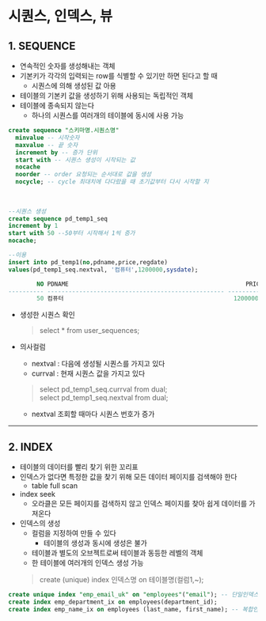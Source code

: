# 시퀀스, 인덱스, 뷰
## 1. SEQUENCE
- 연속적인 숫자를 생성해내는 객체
- 기본키가 각각의 입력되는 row를 식별할 수 있기만 하면 된다고 할 때
  - 시퀀스에 의해 생성된 값 아용
- 테이블의 기본키 값을 생성하기 위해 사용되는 독립적인 객체
- 테이블에 종속되지 않는다
  - 하나의 시퀀스를 여러개의 테이블에 동시에 사용 가능   

```sql
create sequence "스키마명.시퀀스명"
  minvalue -- 시작숫자
  maxvalue -- 끝 숫자
  increment by -- 증가 단위
  start with -- 시퀀스 생성이 시작되는 값
  nocache
  noorder -- order 요청되는 순서대로 값을 생성
  nocycle; -- cycle 최대치에 다다랐을 때 초기값부터 다시 시작할 지
  
  
 
--시퀀스 생성
create sequence pd_temp1_seq
increment by 1
start with 50 --50부터 시작해서 1씩 증가
nocache;

--이용
insert into pd_temp1(no,pdname,price,regdate)
values(pd_temp1_seq.nextval, '컴퓨터',1200000,sysdate);

        NO PDNAME                                                  PRICE REGDATE          
---------- -------------------------------------------------- ---------- -----------------
        50 컴퓨터                                                1200000 22/03/28 10:01:32
```

- 생성한 시퀀스 확인
  > select * from user_sequences;   


- 의사컬럼
  - nextval : 다음에 생성될 시퀀스를 가지고 있다
  - currval : 현재 시퀀스 값을 가지고 있다   
  > select pd_temp1_seq.currval from dual;   
  > select pd_temp1_seq.nextval from dual;   

  - nextval 조회할 때마다 시퀀스 번호가 증가


***

## 2. INDEX
- 테이블의 데이터를 빨리 찾기 위한 꼬리표
- 인덱스가 없다면 특정한 값을 찾기 위해 모든 데이터 페이지를 검색해야 한다
  - table full scan
- index seek
  - 오라클은 모든 페이지를 검색하지 않고 인덱스 페이지를 찾아 쉽게 데이터를 가져온다
- 인덱스의 생성
  - 컬럼을 지정하여 만들 수 있다
    - 테이블의 생성과 동시에 생성은 불가
  - 테이블과 별도의 오브젝트로써 테이블과 동등한 레벨의 객체
  - 한 테이블에 여러개의 인덱스 생성 가능
  > create (unique) index 인덱스명 on 테이블명(컬럼1,~);   

```sql
create unique index "emp_email_uk" on "employees"("email"); -- 단일인덱스
create index emp_department_ix on employees(department_id);
create index emp_name_ix on employees (last_name, first_name); -- 복합인덱스
```
